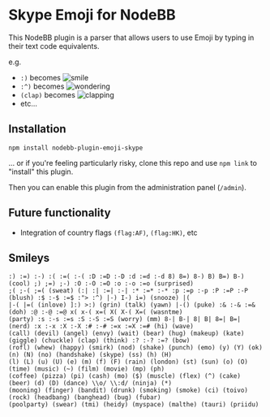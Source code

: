 # Skype Emoji for NodeBB

This NodeBB plugin is a parser that allows users to use Emoji by typing in their text code equivalents.

e.g.

* `:)` becomes ![smile](http://factoryjoe.s3.amazonaws.com/emoticons/emoticon-0100-smile.gif)
* `:^)` becomes ![wondering](http://factoryjoe.s3.amazonaws.com/emoticons/emoticon-0112-wondering.gif)
* `(clap)` becomes ![clapping](http://factoryjoe.s3.amazonaws.com/emoticons/emoticon-0137-clapping.gif)
* etc...

## Installation

    npm install nodebb-plugin-emoji-skype

... or if you're feeling particularly risky, clone this repo and use `npm link` to "install" this plugin.

Then you can enable this plugin from the administration panel (`/admin`).

## Future functionality

* Integration of country flags `(flag:AF)`, `(flag:HK)`, etc

## Smileys

    :) :=) :-) :( :=( :-( :D :=D :-D :d :=d :-d 8) 8=) 8-) B) B=) B-) (cool) ;) ;=) ;-) :O :-O :=O :o :-o :=o (surprised)
    ;( ;-( ;=( (sweat) (:| :| :=| :-| :* :=* :-* :p :=p :-p :P :=P :-P (blush) :$ :-$ :=$ :"> :^) |-) I-) i=) (snooze) |(
    |-( |=( (inlove) ]:) >:) (grin) (talk) (yawn) |-() (puke) :& :-& :=& (doh) :@ :-@ :=@ x( x-( x=( X( X-( X=( (wasntme)
    (party) :s :-s :=s :S :-S :=S (worry) (mm) 8-| B-| 8| B| 8=| B=| (nerd) :x :-x :X :-X :# :-# :=x :=X :=# (hi) (wave)
    (call) (devil) (angel) (envy) (wait) (bear) (hug) (makeup) (kate) (giggle) (chuckle) (clap) (think) :? :-? :=? (bow)
    (rofl) (whew) (happy) (smirk) (nod) (shake) (punch) (emo) (y) (Y) (ok) (n) (N) (no) (handshake) (skype) (ss) (h) (H)
    (l) (L) (u) (U) (e) (m) (f) (F) (rain) (london) (st) (sun) (o) (O) (time) (music) (~) (film) (movie) (mp) (ph)
    (coffee) (pizza) (pi) (cash) (mo) ($) (muscle) (flex) (^) (cake) (beer) (d) (D) (dance) \\o/ \\:d/ (ninja) (*)
    (mooning) (finger) (bandit) (drunk) (smoking) (smoke) (ci) (toivo) (rock) (headbang) (banghead) (bug) (fubar)
    (poolparty) (swear) (tmi) (heidy) (myspace) (malthe) (tauri) (priidu)

